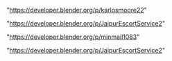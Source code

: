 "https://developer.blender.org/p/karlosmoore22"

"https://developer.blender.org/p/JaipurEscortService2"

 
"https://developer.blender.org/p/minmail1083"


"https://developer.blender.org/p/JaipurEscortService2"


 
